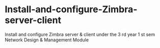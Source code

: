 # Install-and-configure-Zimbra-server-client
Install and configure Zimbra server &amp; client under the 3 rd year 1 st sem Network Design &amp; Management Module  
